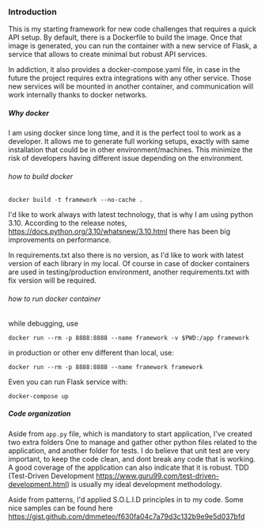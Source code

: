 ### Introduction

This is my starting framework for new code challenges that requires a quick API setup.
By default, there is a Dockerfile to build the image. Once that image is generated, 
you can run the container with a new service of Flask, 
a service that allows to create minimal but robust API services.

In addiction, it also provides a docker-compose.yaml file, in case in the future the project requires extra integrations with any other service. Those new services will be mounted in another container, and communication will work internally thanks to docker networks.

##### Why docker
I am using docker since long time, and it is the perfect tool to work as a developer. It allows me to generate full working setups, exactly with same installation that could be in other environment/machines. This minimize the risk of developers having different issue depending on the environment.

###### how to build docker

`docker build -t framework --no-cache .`

I'd like to work always with latest technology, that is why I am using python 3.10. According to the release notes, https://docs.python.org/3.10/whatsnew/3.10.html there has been big improvements on performance.

In requirements.txt also there is no version, as I'd like to work with latest version of each library in my local. Of course in case of docker containers are used in testing/production environment, another requirements.txt with fix version  will be required.


###### how to run docker container

while debugging, use

`docker run --rm -p 8888:8888 --name framework -v $PWD:/app framework`

in production or other env different than local, use:

`docker run --rm -p 8888:8888 --name framework framework`

Even you can run Flask service with:

`docker-compose up`

##### Code organization

Aside from `app.py` file, which is mandatory to start application, I've created two extra folders One to manage and gather other python files related to the application, and another folder for tests. I do believe that unit test are very important, to keep the code clean, and dont break any code that is working. A good coverage of the application can also indicate that it is robust. TDD (Test-Driven Development https://www.guru99.com/test-driven-development.html) is usually my ideal development methodology.

Aside from patterns, I'd applied S.O.L.I.D principles in to my code. Some nice samples can be found here https://gist.github.com/dmmeteo/f630fa04c7a79d3c132b9e9e5d037bfd 
